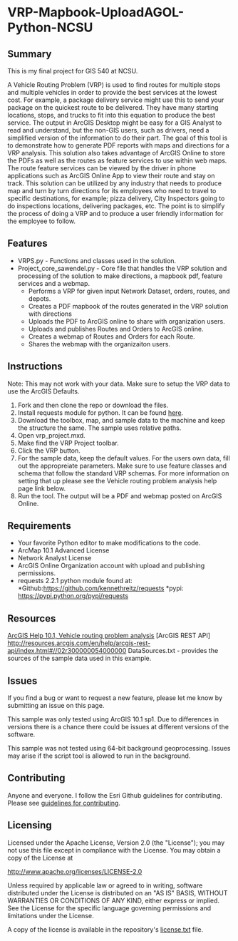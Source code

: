 # VRP-Mapbook-UploadAGOL-Python-NCSU

## Summary

This is my final project for GIS 540 at NCSU. 

A Vehicle Routing Problem (VRP) is used to find routes for multiple stops and multiple vehicles in order to provide the best services at the lowest cost. For example, a package delivery service might use this to send your package on the quickest route to be delivered. They have many starting locations, stops, and trucks to fit into this equation to produce the best service. The output in ArcGIS Desktop might be easy for a GIS Analyst to read and understand, but the non-GIS users, such as drivers, need a simplified version of the information to do their part. The goal of this tool is to demonstrate how to generate PDF reports with maps and directions for a VRP analysis. This solution also takes advantage of ArcGIS Online to store the PDFs as well as the routes as feature services to use within web maps. The route feature services can be viewed by the driver in phone applications such as ArcGIS Online App to view their route and stay on track. This solution can be utilized by any industry that needs to produce map and turn by turn directions for its employees who need to travel to specific destinations, for example; pizza delivery, City Inspectors going to do inspections locations, delivering packages, etc. The point is to simplify the process of doing a VRP and to produce a user friendly information for the employee to follow.

## Features

* VRPS.py - Functions and classes used in the solution.
* Project_core_sawendel.py - Core file that handles the VRP solution and processing of the solution to make directions, a mapbook pdf, feature services and a webmap. 
	* Performs a VRP for given input Network Dataset, orders, routes, and depots.
	* Creates a PDF mapbook of the routes generated in the VRP solution with directions
	* Uploads the PDF to ArcGIS online to share with organization users.
	* Uploads and publishes Routes and Orders to ArcGIS online.
	* Creates a webmap of Routes and Orders for each Route.
	* Shares the webmap with the organizaiton users.


## Instructions

Note: This may not work with your data. Make sure to setup the VRP data to use the ArcGIS Defaults.

1. Fork and then clone the repo or download the files.
2. Install requests module for python. It can be found [here](https://github.com/kennethreitz/requests). 
3. Download the toolbox, map, and sample data to the machine and keep the
    structure the same. The sample uses relative paths.
4. Open vrp_project.mxd.
5. Make find the VRP Project toolbar.
6. Click the VRP button.
7. For the sample data, keep the default values. For the users own data, fill
    out the appropreiate parameters. Make sure to use feature classes and schema
    that follow the standard VRP schemas. For more information on setting that
    up please see the Vehicle routing problem analysis help page link below.
8. Run the tool. The output will be a PDF and webmap posted on ArcGIS Online.


## Requirements

* Your favorite Python editor to make modifications to the code.
* ArcMap 10.1 Advanced License
* Network Analyst License
* ArcGIS Online Organization account with upload and publishing permissions.
* requests 2.2.1 python module found at:
    *Github:https://github.com/kennethreitz/requests
    *pypi: https://pypi.python.org/pypi/requests


## Resources

[ArcGIS Help 10.1, Vehicle routing problem analysis](http://resources.arcgis.com/en/help/main/10.1/index.html#//00470000004v000000)
[ArcGIS REST API] http://resources.arcgis.com/en/help/arcgis-rest-api/index.html#//02r300000054000000
DataSources.txt - provides the sources of the sample data used in this example.

## Issues

If you find a bug or want to request a new feature, please let me know by submitting an issue on this page.

This sample was only tested using ArcGIS 10.1 sp1. Due to differences in versions
there is a chance there could be issues at different versions of the software.

This sample was not tested using 64-bit background geoprocessing. Issues may
arise if the script tool is allowed to run in the background.

## Contributing

Anyone and everyone. I follow the Esri Github guidelines for contributing. Please see [guidelines for contributing](https://github.com/esri/contributing).


## Licensing

Licensed under the Apache License, Version 2.0 (the "License");
you may not use this file except in compliance with the License.
You may obtain a copy of the License at


   http://www.apache.org/licenses/LICENSE-2.0


Unless required by applicable law or agreed to in writing, software
distributed under the License is distributed on an "AS IS" BASIS,
WITHOUT WARRANTIES OR CONDITIONS OF ANY KIND, either express or implied.
See the License for the specific language governing permissions and
limitations under the License.


A copy of the license is available in the repository's [license.txt](https://github.com/swwendel/ParcelFabricInvestigator-python-addin/blob/master/license.txt) file.
